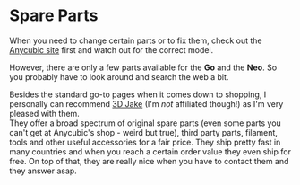 <link rel=”manifest” href=”docs/manifest.webmanifest”>

# Spare Parts
When you need to change certain parts or to fix them, check out the [Anycubic site](https://www.anycubic.com/collections/for-kobra-series) first and watch out for the correct model.  
  
However, there are only a few parts available for the **Go** and the **Neo**. So you probably have to look around and search the web a bit.  
  
Besides the standard go-to pages when it comes down to shopping, I personally can recommend [3D Jake](www.3djake.com) (I'm *not* affiliated though!) as I'm very pleased with them.  
They offer a broad spectrum of original spare parts (even some parts you can't get at Anycubic's shop - weird but true), third party parts, filament, tools and other useful accessories for a fair price. They ship pretty fast in many countries and when you reach a certain order value they even ship for free. On top of that, they are really nice when you have to contact them and they answer asap.  
